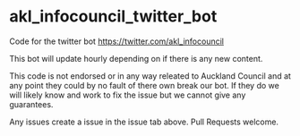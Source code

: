 # akl_infocouncil_twitter_bot
Code for the twitter bot https://twitter.com/akl_infocouncil

This bot will update hourly depending on if there is any new content.

This code is not endorsed or in any way releated to Auckland Council and at any point they could by no fault of there own break our bot. 
If they do we will likely know and work to fix the issue but we cannot give any guarantees.

Any issues create a issue in the issue tab above. Pull Requests welcome.
